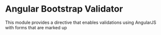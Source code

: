 Angular Bootstrap Validator
===========================

This module provides a directive that enables validations using AngularJS with forms that are marked up